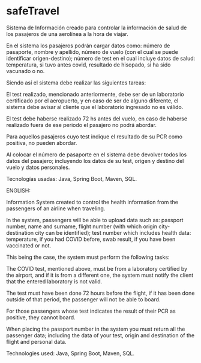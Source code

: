 # safeTravel
Sistema de Información creado para controlar la información de salud de los pasajeros de una aerolínea a la hora de viajar. 

En el sistema los pasajeros podrán cargar datos como: número de pasaporte, nombre y apellido, número de vuelo (con el cual se puede identificar origen-destino); número de test en el cual incluye datos de salud: temperatura, si tuvo antes covid, resultado de hisopado, si ha sido vacunado o no.

Siendo así el sistema debe realizar las siguientes tareas:

El test realizado, mencionado anteriormente, debe ser de un laboratorio certificado por el aeropuerto, y en caso de ser de alguno diferente, el sistema debe avisar al cliente que el laboratorio ingresado no es válido.

El test debe haberse realizado 72 hs antes del vuelo, en caso de haberse realizado fuera de ese periodo el pasajero no podrá abordar.

Para aquellos pasajeros cuyo test indique el resultado de su PCR como positiva, no pueden abordar.

Al colocar el número de pasaporte en el sistema debe devolver todos los datos del pasajero; incluyendo los datos de su test, origen y destino del vuelo y datos personales.

Tecnologías usadas: Java, Spring Boot, Maven, SQL.


ENGLISH:

Information System created to control the health information from the passengers of an airline when traveling.

In the system, passengers will be able to upload data such as: passport number, name and surname, flight number (with which origin city-destination city can be identified); test number which includes health data: temperature, if you had COVID before, swab result, if you have been vaccinated or not.

This being the case, the system must perform the following tasks:

The COVID test, mentioned above, must be from a laboratory certified by the airport, and if it is from a different one, the system must notify the client that the entered laboratory is not valid.

The test must have been done 72 hours before the flight, if it has been done outside of that period, the passenger will not be able to board.

For those passengers whose test indicates the result of their PCR as positive, they cannot board.

When placing the passport number in the system you must return all the passenger data; including the data of your test, origin and destination of the flight and personal data.

Technologies used: Java, Spring Boot, Maven, SQL.

